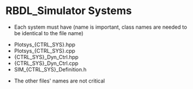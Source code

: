 # RBDL_Simulator Systems

- Each system must have (name is important, class names are needed to be identical to the file name)
* Plotsys_{CTRL_SYS}.hpp
* Plotsys_{CTRL_SYS}.cpp
* {CTRL_SYS}_Dyn_Ctrl.hpp
* {CTRL_SYS}_Dyn_Ctrl.cpp
* SIM_{CTRL_SYS}_Definition.h

- The other files' names are not critical

